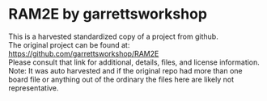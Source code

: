 
# RAM2E by garrettsworkshop  
This is a harvested standardized copy of a project from github.  
The original project can be found at:  
https://github.com/garrettsworkshop/RAM2E  
Please consult that link for additional, details, files, and license information.  
Note: It was auto harvested and if the original repo had more than one board file or anything out of the ordinary the files here are likely not representative.  
    